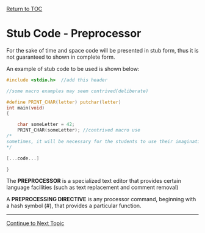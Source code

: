 <a href="https://github.com/CyberTrainingUSAF/05-C-Programming/blob/master/00-Table-of-Contents.md" rel="Return to TOC"> Return to TOC </a>

# Stub Code - Preprocessor

For the sake of time and space code will be presented in stub form, thus it is not guaranteed to shown in complete form.

An example of stub code to be used is shown below:

```c
#include <stdio.h>  //add this header

//some macro examples may seem contrived(deliberate)

#define PRINT_CHAR(letter) putchar(letter)
int main(void)
{

    char someLetter = 42;
    PRINT_CHAR(someLetter); //contrived macro use
/*
sometimes, it will be necessary for the students to use their imagination as to genuine implementations
*/

[...code...]

}
```

The **PREPROCESSOR** is a specialized text editor that provides certain language facilities \(such as text replacement and comment removal\)

A **PREPROCESSING DIRECTIVE** is any processor command, beginning with a hash symbol \(\#\), that provides a particular function.

---

<a href="https://github.com/CyberTrainingUSAF/05-C-Programming/blob/master/10_Preprocessor/03_directives.md" rel="Continue to Next Topic"> Continue to Next Topic </a>
